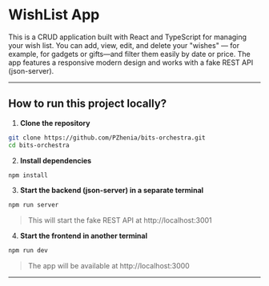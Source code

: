 # WishList App

This is a CRUD application built with React and TypeScript for managing your wish list. You can add, view, edit, and delete your "wishes" — for example, for gadgets or gifts—and filter them easily by date or price. The app features a responsive modern design and works with a fake REST API (json-server).

----

## How to run this project locally?

1. **Clone the repository**

```bash
git clone https://github.com/PZhenia/bits-orchestra.git
cd bits-orchestra
```

2. **Install dependencies**

```bash
npm install
```

3. **Start the backend (json-server) in a separate terminal**

```bash
npm run server
```
> This will start the fake REST API at http://localhost:3001

4. **Start the frontend in another terminal**

```bash
npm run dev
```
> The app will be available at http://localhost:3000

----



